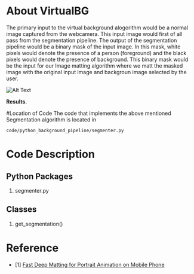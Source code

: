 # About VirtualBG
The primary input to the virtual background alogorithm would be a normal image captured from the webcamera.
This input image would first of all pass from the segmentation pipeline. The  output of the segmentation pipeline would be 
a binary mask of the input image. In this mask, white pixels would denote the presence of a person (foreground) and the black pixels
would denote the presence of background. This binary mask would be the input for our Image matting algorithm where we matt 
the masked image with the original input image and backgroun image selected by the user.

![Alt Text](https://github.com/kenil-shah/Streamix/blob/master/data/readme_files/result.jpeg)

**Results.**

#Location of Code
The code that implements the above mentioned Segmentation algorithm is located in
```
code/python_background_pipeline/segmenter.py
```

# Code Description

## Python Packages
1. segmenter.py

## Classes
1. get_segmentation()

# Reference
- [1] [Fast Deep Matting for Portrait Animation on Mobile Phone](https://arxiv.org/pdf/1707.08289.pdf)
